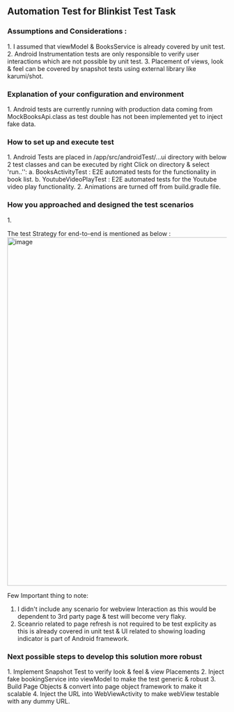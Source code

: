 <h2>Automation Test for Blinkist Test Task</h2>

<h3> Assumptions and Considerations :</h3>
1. I assumed that viewModel & BooksService is already covered by unit test.
2. Android Instrumentation tests are only responsible to verify user interactions which are not possible by unit test.
3. Placement of views, look & feel can be covered by snapshot tests using external library like karumi/shot.


<h3>Explanation of your configuration and environment</h3>
1. Android tests are currently running with production data coming from  MockBooksApi.class as test double has not been
 implemented yet to inject fake data.

<h3>How to set up and execute test</h3>
1. Android Tests are placed in /app/src/androidTest/...ui directory with below 2 test classes and can be executed by right Click on directory & select
 'run..'':
    a. BooksActivityTest : E2E automated tests for the functionality in book list.
    b. YoutubeVideoPlayTest : E2E automated tests for the Youtube video play functionality.
2. Animations are turned off from build.gradle file.

<h3>How you approached and designed the test scenarios</h3>
1.

The test Strategy for end-to-end is mentioned as below :
<img width="801" alt="image" src="https://user-images.githubusercontent.com/42365090/121757315-5c80e600-cb47-11eb-9847-25264ce40ccc.png">

Few Important thing to note:
1. I didn't include any scenario for webview Interaction as this would be dependent to 3rd party page & test will become very flaky.
2. Sceanrio related to page refresh is not required to be test explicity as this is already covered in unit test & UI related to showing loading indicator is part of Android framework.


<h3>Next possible steps to develop this solution more robust</h3>
1.  Implement Snapshot Test to verify look & feel & view Placements
2.  Inject fake bookingService into viewModel to make the test generic & robust
3.  Build Page Objects & convert into page object framework to make it scalable
4.  Inject the URL into WebViewActivity to make webView testable with any dummy URL.

